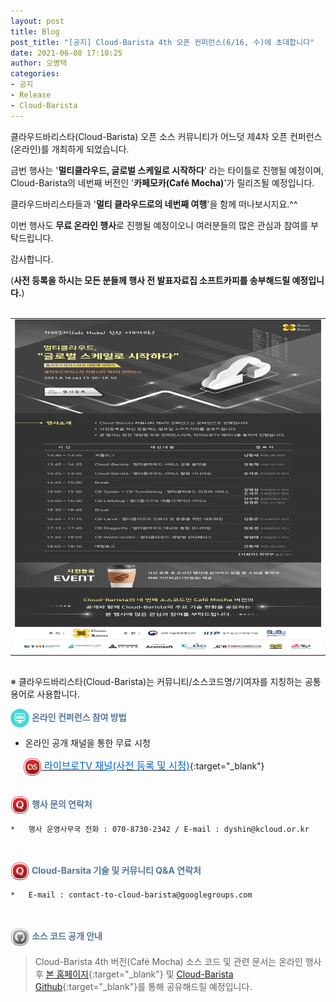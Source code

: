 ```yaml
---
layout: post
title: Blog
post_title: "[공지] Cloud-Barista 4th 오픈 컨퍼런스(6/16, 수)에 초대합니다"
date: 2021-06-08 17:10:25
author: 오병택
categories: 
- 공지
- Release
- Cloud-Barista
---
```


클라우드바리스타(Cloud-Barista) 오픈 소스 커뮤니티가 어느덧 제4차 오픈 컨퍼런스(온라인)를 개최하게 되었습니다.
<BR>

금번 행사는 '**멀티클라우드, 글로벌 스케일로 시작하다**' 라는 타이틀로 진행될 예정이며, Cloud-Barista의 네번째 버전인 '**카페모카(Café Mocha)**'가 릴리즈될 예정입니다.

클라우드바리스타들과 '**멀티 클라우드로의 네번째 여행**'을 함께 떠나보시지요.^^<BR>

이번 행사도 **무료 온라인 행사**로 진행될 예정이오니 여러분들의 많은 관심과 참여를 부탁드립니다.
<BR>
<!--more-->

감사합니다.<BR>

(**사전 등록을 하시는 모든 분들께 행사 전 발표자료집 소프트카피를 송부해드릴 예정입니다.**)<BR>
<BR>

<center>
<table width="760" id="Table_01" border="0" cellspacing="0" cellpadding="0">
	<tbody><tr>
		<td>
			<a href="https://webinaro.co.kr/Event/61" target="_blank"><img width="760" height="533" style="display: block;" alt="" src="/assets/img/blog/4th-conference/edm_v4-edited.jpg" border="0"></a></td>
	</tr>
    </tbody>
</table>
</center>
<BR>
 ※ 클라우드바리스타(Cloud-Barista)는 커뮤니티/소스코드명/기여자를 지칭하는 공통 용어로 사용합니다.

<BR>

<span style="color:#557799"><img src="/assets/img/blog/2nd-conference/screen_icon-icons.com_52924.png" width="30" height="30" style="border:0px;vertical-align:middle">
**온라인 컨퍼런스 참여 방법**</span>

-	온라인 공개 채널을 통한 무료 시청


&nbsp;&nbsp;&nbsp;&nbsp;
    [<img src="/assets/img/blog/2nd-conference/Lastfm-Icon_22087.png" width="30" height="30" style="border:0px;vertical-align:middle">
    <span style = "font-size:1.1em;  color: #0366CC;"> 라이브로TV 채널(사전 등록 및 시청)</span>](https://webinaro.co.kr/Event/61 "라이브로TV 채널"){:target="_blank"}<BR>
<BR>

<span style="color:#557799"><img src="/assets/img/blog/2nd-conference/Quora-Icon_22095.png" width="30" height="30" style="border:0px;vertical-align:middle">
**행사 문의 연락처**</span>
 
    *	행사 운영사무국 전화 : 070-8730-2342 / E-mail : dyshin@kcloud.or.kr

<BR>

<span style="color:#557799"><img src="/assets/img/blog/2nd-conference/Quora-Icon_22095.png" width="30" height="30" style="border:0px;vertical-align:middle">
**Cloud-Barsita 기술 및 커뮤니티 Q&A 연락처**</span>

    *	E-mail : contact-to-cloud-barista@googlegroups.com


<BR>

<span style="color:#557799"><img src="/assets/img/blog/2nd-conference/Github-Icon_22102.png" width="30" height="30" style="border:0px;vertical-align:middle">
**소스 코드 공개 안내**</span>

   > Cloud-Barista 4th 버전(Café Mocha) 소스 코드 및 관련 문서는 온라인 행사 후 [본 홈페이지](https://cloud-barista.github.io/download/ "본 홈페이지 Download page"){:target="_blank"}
    및 [Cloud-Barista Github](https://github.com/cloud-barista/cloud-barista "Cloud-Barista Github"){:target="_blank"}를 통해 공유해드릴 예정입니다.

